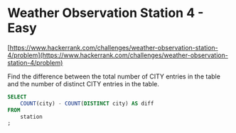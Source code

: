 # Weather Observation Station 4 - Easy
[https://www.hackerrank.com/challenges/weather-observation-station-4/problem](https://www.hackerrank.com/challenges/weather-observation-station-4/problem)

Find the difference between the total number of CITY entries in the table and the number of distinct CITY entries in the table.

```sql
SELECT
    COUNT(city) - COUNT(DISTINCT city) AS diff
FROM
    station
;
```

